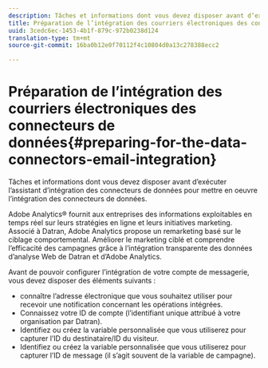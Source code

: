 ```yaml
---
description: Tâches et informations dont vous devez disposer avant d’exécuter l’assistant d’intégration des connecteurs de données pour mettre en oeuvre l’intégration des connecteurs de données.
title: Préparation de l’intégration des courriers électroniques des connecteurs de données
uuid: 3cedc6ec-1453-4b1f-879c-972b0238d124
translation-type: tm+mt
source-git-commit: 16ba0b12e0f70112f4c10804d0a13c278388ecc2

---
```



# Préparation de l’intégration des courriers électroniques des connecteurs de données{#preparing-for-the-data-connectors-email-integration}

Tâches et informations dont vous devez disposer avant d’exécuter l’assistant d’intégration des connecteurs de données pour mettre en oeuvre l’intégration des connecteurs de données.

Adobe Analytics® fournit aux entreprises des informations exploitables en temps réel sur leurs stratégies en ligne et leurs initiatives marketing. Associé à Datran, Adobe Analytics propose un remarketing basé sur le ciblage comportemental. Améliorer le marketing ciblé et comprendre l’efficacité des campagnes grâce à l’intégration transparente des données d’analyse Web de Datran et d’Adobe Analytics.

Avant de pouvoir configurer l’intégration de votre compte de messagerie, vous devez disposer des éléments suivants :

* connaître l’adresse électronique que vous souhaitez utiliser pour recevoir une notification concernant les opérations intégrées.
* Connaissez votre ID de compte (l’identifiant unique attribué à votre organisation par Datran).
* Identifiez ou créez la variable personnalisée que vous utiliserez pour capturer l’ID du destinataire/ID du visiteur.
* Identifiez ou créez la variable personnalisée que vous utiliserez pour capturer l’ID de message (il s’agit souvent de la variable de campagne).

